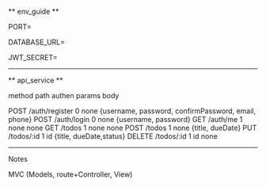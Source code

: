 ** env_guide **

PORT=

DATABASE_URL=

JWT_SECRET=

---------

** api_service **

method        path              authen     params      body 

POST          /auth/register       0        none        {username, password, confirmPassword, email, phone}
POST          /auth/login          0        none        {username, password}
GET           /auth/me             1        none        none
GET           /todos               1        none        none
POST          /todos               1        none        {title, dueDate}
PUT           /todos/:id           1        id          {title, dueDate,status}
DELETE        /todos/:id           1        id          none




---------

Notes

MVC (Models, route+Controller, View)

